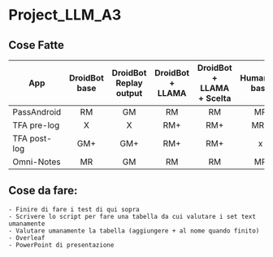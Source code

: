 # Project_LLM_A3

## Cose Fatte 

| App         | DroidBot base | DroidBot Replay output | DroidBot + LLAMA | DroidBot + LLAMA + Scelta | Humanoid base | Humanoid Replay output | Humanoid + LLAMA |
|-------------|:-------------:|:---------------------:|:----------------:|:-------------------------:|:-------------:|:----------------------:|:----------------:|
| PassAndroid |      RM       |          GM           |        RM        |           RM              |      MR       |          GM            |       RM         |
| TFA pre-log       |      X       |          X           |        RM+        |           RM+              |      MR+       |          GM+            |       RM+         |
| TFA post-log     |      GM+       |          GM+           |        RM+        |           RM+              |        x     |          X            |       RM+         |
| Omni-Notes   |      MR       |          GM           |        RM        |           RM              |      MR       |          GM            |       RM         |

## Cose da fare: 
    - Finire di fare i test di qui sopra
    - Scrivere lo script per fare una tabella da cui valutare i set text umanamente
    - Valutare umanamente la tabella (aggiungere + al nome quando finito)
    - Overleaf
    - PowerPoint di presentazione  
